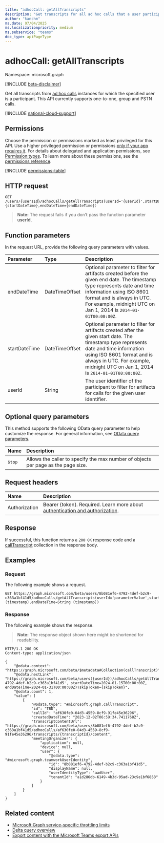 ```yaml
---
title: "adhocCall: getAllTranscripts"
description: "Get transcripts for all ad hoc calls that a user participated in."
author: "kanchm"
ms.date: 07/04/2025
ms.localizationpriority: medium
ms.subservice: "teams"
doc_type: apiPageType
---
```


# adhocCall: getAllTranscripts

Namespace: microsoft.graph

[!INCLUDE [beta-disclaimer](../../includes/beta-disclaimer.md)]

Get all transcripts from [ad hoc calls](../resources/adhoccall.md) instances for which the specified user is a participant. This API currently supports one-to-one, group and PSTN calls.

[!INCLUDE [national-cloud-support](../../includes/global-only.md)]

## Permissions

Choose the permission or permissions marked as least privileged for this API. Use a higher privileged permission or permissions [only if your app requires it](/graph/permissions-overview#best-practices-for-using-microsoft-graph-permissions). For details about delegated and application permissions, see [Permission types](/graph/permissions-overview#permission-types). To learn more about these permissions, see the [permissions reference](/graph/permissions-reference).

<!-- {
  "blockType": "permissions",
  "name": "adhoccall-getalltranscripts-permissions"
}
-->
[!INCLUDE [permissions-table](../includes/permissions/adhoccall-getalltranscripts-permissions.md)]

## HTTP request

<!-- {
  "blockType": "ignored"
}
-->
``` http
GET /users/{usersId}/adhocCalls/getAllTranscripts(userId='{userId}',startDateTime={startDateTime},endDateTime={endDateTime})
```
>**Note:** The request fails if you don't pass the function parameter **userId**.

## Function parameters
In the request URL, provide the following query parameters with values.

|Parameter|Type|Description|
|:---|:---|:---|
|endDateTime|DateTimeOffset|Optional parameter to filter for artifacts created before the given end date. The timestamp type represents date and time information using ISO 8601 format and is always in UTC. For example, midnight UTC on Jan 1, 2014 is `2014-01-01T00:00:00Z`.|
|startDateTime|DateTimeOffset|Optional parameter to filter for artifacts created after the given start date. The timestamp type represents date and time information using ISO 8601 format and is always in UTC. For example, midnight UTC on Jan 1, 2014 is `2014-01-01T00:00:00Z`.|
|userId|String|The user identifier of the participant to filter for artifacts for calls for the given user identifier.|

## Optional query parameters

This method supports the following OData query parameter to help customize the response. For general information, see [OData query parameters](/graph/query-parameters).

| Name           | Description                                                                       |
| :------------- | :-------------------------------------------------------------------------------- |
|  `$top`        | Allows the caller to specify the max number of objects per page as the page size. |

## Request headers

|Name|Description|
|:---|:---|
|Authorization|Bearer {token}. Required. Learn more about [authentication and authorization](/graph/auth/auth-concepts).|

## Response

If successful, this function returns a `200 OK` response code and a [callTranscript](../resources/calltranscript.md) collection in the response body.

## Examples

### Request

The following example shows a request.
<!-- {
  "blockType": "request",
  "name": "adhoccallthis.getalltranscripts"
}
-->
``` http
GET https://graph.microsoft.com/beta/users/8b081ef6-4792-4def-b2c9-c363a1bf41d5/adhocCalls/getAllTranscripts(userId='parameterValue',startDateTime=String (timestamp),endDateTime=String (timestamp))
```


### Response

The following example shows the response.
>**Note:** The response object shown here might be shortened for readability.
<!-- {
  "blockType": "response",
  "truncated": true,
  "@odata.type": "Collection(Microsoft.Teams.GraphSvc.callTranscript)"
}
-->
```http
HTTP/1.1 200 OK
Content-type: application/json

{
    "@odata.context": "https://graph.microsoft.com/beta/$metadata#Collection(callTranscript)",
    "@odata.nextLink": "https://graph.microsoft.com/beta/users({userId})/adhocCalls/getAllTranscripts(userId='8b081ef6-4792-4def-b2c9-c363a1bf41d5', startDateTime=2024-01-15T00:00:00Z, endDateTime=2024-01-31T00:00:00Z)?skipToken={skipToken}",
    "@odata.count": 1,
    "value": [
        {
            "@odata.type": "#microsoft.graph.callTranscript",
            "id": "TBD",
            "callId": "af630fe0-04d3-4559-8cf9-91fe45e36296",
            "createdDateTime": "2023-12-02T06:59:34.7411768Z",
            "transcriptContentUrl": "https://graph.microsoft.com/beta/users/8b081ef6-4792-4def-b2c9-c363a1bf41d5/adhocCalls/af630fe0-04d3-4559-8cf9-91fe45e36296/transcripts/{transcriptId}/content",
            "meetingOrganizer": {
                "application": null,
                "device": null,
                "user": {
                    "@odata.type": "#microsoft.graph.teamworkUserIdentity",
                    "id": "8b081ef6-4792-4def-b2c9-c363a1bf41d5",
                    "displayName": null,
                    "userIdentityType": "aadUser",
                    "tenantId": "a1d286db-6149-4b3d-95ad-23c9e1bf6853"
                }
            }
        }
    ]
}
```

## Related content

- [Microsoft Graph service-specific throttling limits](/graph/throttling-limits#microsoft-teams-service-limits)
- [Delta query overview](/graph/delta-query-overview)
- [Export content with the Microsoft Teams export APIs](/microsoftteams/export-teams-content)
